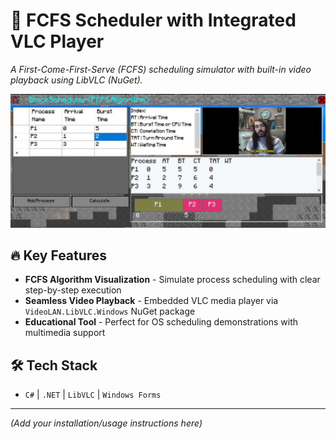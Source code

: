 
# 🎥 FCFS Scheduler with Integrated VLC Player

*A First-Come-First-Serve (FCFS) scheduling simulator with built-in video playback using LibVLC (NuGet).*  

![Demo Preview](https://github.com/KhylleVillasurda/Personal/blob/main/videoTest6/previewImage.jpg?raw=true)  

## 🔥 Key Features  
- **FCFS Algorithm Visualization** - Simulate process scheduling with clear step-by-step execution  
- **Seamless Video Playback** - Embedded VLC media player via `VideoLAN.LibVLC.Windows` NuGet package  
- **Educational Tool** - Perfect for OS scheduling demonstrations with multimedia support  

## 🛠️ Tech Stack  
- `C#` | `.NET` | `LibVLC` | `Windows Forms`  

---

*(Add your installation/usage instructions here)*  
